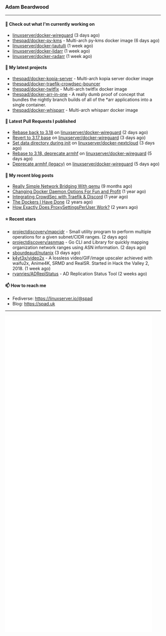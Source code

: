 ### Adam Beardwood
---
#### 👷 Check out what I'm currently working on

- [linuxserver/docker-wireguard](https://github.com/linuxserver/docker-wireguard) (3 days ago)
- [thespad/docker-py-kms](https://github.com/thespad/docker-py-kms) - Multi-arch py-kms docker image (6 days ago)
- [linuxserver/docker-tautulli](https://github.com/linuxserver/docker-tautulli) (1 week ago)
- [linuxserver/docker-lidarr](https://github.com/linuxserver/docker-lidarr) (1 week ago)
- [linuxserver/docker-radarr](https://github.com/linuxserver/docker-radarr) (1 week ago)

#### 🌱 My latest projects

- [thespad/docker-kopia-server](https://github.com/thespad/docker-kopia-server) - Multi-arch kopia server docker image 
- [thespad/docker-traefik-crowdsec-bouncer](https://github.com/thespad/docker-traefik-crowdsec-bouncer)
- [thespad/docker-twitfix](https://github.com/thespad/docker-twitfix) - Multi-arch twitfix docker image
- [thespad/docker-arr-in-one](https://github.com/thespad/docker-arr-in-one) - A really dumb proof of concept that bundles the nightly branch builds of all of the *arr applications into a single container.
- [thespad/docker-whisparr](https://github.com/thespad/docker-whisparr) - Multi-arch whisparr docker image

#### 🔨 Latest Pull Requests I published

- [Rebase back to 3.18](https://github.com/linuxserver/docker-wireguard/pull/279) on [linuxserver/docker-wireguard](https://github.com/linuxserver/docker-wireguard) (2 days ago)
- [Revert to 3.17 base](https://github.com/linuxserver/docker-wireguard/pull/277) on [linuxserver/docker-wireguard](https://github.com/linuxserver/docker-wireguard) (3 days ago)
- [Set data directory during init](https://github.com/linuxserver/docker-nextcloud/pull/326) on [linuxserver/docker-nextcloud](https://github.com/linuxserver/docker-nextcloud) (3 days ago)
- [Rebase to 3.18, deprecate armhf](https://github.com/linuxserver/docker-wireguard/pull/276) on [linuxserver/docker-wireguard](https://github.com/linuxserver/docker-wireguard) (5 days ago)
- [Deprecate armhf (legacy)](https://github.com/linuxserver/docker-wireguard/pull/275) on [linuxserver/docker-wireguard](https://github.com/linuxserver/docker-wireguard) (5 days ago)

#### 📜 My recent blog posts

- [Really Simple Network Bridging With qemu](https://spad.uk/really-simple-network-bridging-with-qemu/) (9 months ago)
- [Changing Docker Daemon Options For Fun and Profit](https://spad.uk/changing-docker-daemon-options-for-fun-and-profit/) (1 year ago)
- [Integrating CrowdSec with Traefik &amp; Discord](https://spad.uk/integrating-crowdsec-with-traefik-discord/) (1 year ago)
- [The Dockers I Have Done](https://spad.uk/the-dockers-ive-done/) (2 years ago)
- [How Exactly Does ProxySettingsPerUser Work?](https://spad.uk/how-does-proxysettingsperuser-work/) (2 years ago)

#### ⭐ Recent stars

- [projectdiscovery/mapcidr](https://github.com/projectdiscovery/mapcidr) - Small utility program to perform multiple operations for a given subnet/CIDR ranges. (2 days ago)
- [projectdiscovery/asnmap](https://github.com/projectdiscovery/asnmap) - Go CLI and Library for quickly mapping organization network ranges using ASN information. (2 days ago)
- [sbourdeaud/nutanix](https://github.com/sbourdeaud/nutanix) (3 days ago)
- [k4yt3x/video2x](https://github.com/k4yt3x/video2x) - A lossless video/GIF/image upscaler achieved with waifu2x, Anime4K, SRMD and RealSR. Started in Hack the Valley 2, 2018. (1 week ago)
- [ryanries/ADReplStatus](https://github.com/ryanries/ADReplStatus) - AD Replication Status Tool (2 weeks ago)

#### 📫 How to reach me
- Fediverse: https://linuxserver.io/@spad
- Blog: https://spad.uk
---
<img src="https://raw.githubusercontent.com/thespad/thespad/main/github-metrics.svg">
